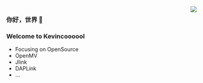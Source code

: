 <img align="right" src="https://github-readme-stats.vercel.app/api?username=Kevincoooool&show_icons=true&icon_color=CE1D2D&text_color=718096&bg_color=ffffff&hide_title=true" />

### 你好，世界 👋
### Welcome to Kevincoooool
* Focusing on OpenSource
* OpenMV
* Jlink
* DAPLink
* ...
